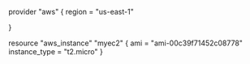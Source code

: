 
provider "aws" {
  region     = "us-east-1"
  
}

resource "aws_instance" "myec2" {
    ami = "ami-00c39f71452c08778"
    instance_type = "t2.micro"
}
